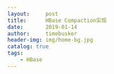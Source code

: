 ```yaml
---
layout:     post
title:      HBase Compaction实现
date:       2019-01-14
author:     timebusker
header-img: img/home-bg.jpg
catalog: true
tags:
    - HBase
---
```


